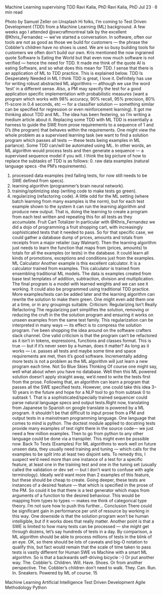 Machine Learning supervising TDD
Ravi Kalia, PhD
Ravi Kalia, PhD
Jul 23 · 6 min read

Photo by Samuel Zeller on Unsplash
Hi folks, I’m coming to Test Driven Development (TDD) from a Machine Learning (ML) background. A few weeks ago I attended @swcraftmontreal talk by the excellent @Khris_Fernandez — we’ve started a conversation.
In software, often our tools are not as good as those we build for customers — the phrase the Cobbler’s children have no shoes is used. We are so busy building tools for customers we often don’t build our own.
Kris mentioned the now ingrained quote Software Is Eating the World but that even now much software is not verified — hence the need for TDD. It made me think of the quote AI is eating Software, and so what does this mean for TDD. I sense that there is an application of ML to TDD practice.
This is explained below.
TDD Is Desperately Needed in ML
I think TDD is great, I love it.
Definitely has use for writing robust abstracted ML algorithms — although we use the word ‘test’ in a different sense. Also, a PM may specify the test for a good application specific implementation with probabilistic measures (want a program which works with 98% accuracy, 90% recall, 95% precision, 80% f1-score in 0.4 seconds, etc — for a classifier solution — something similar can be specified for regression or even reinforcement learning).
It got me thinking about TDD and ML. The idea has been festering, so I’m writing a medium article about it.
Replacing some TDD with ML
TDD is essentially a harness to guide the SWE from prose requirements to a sequence of 1 and 0’s (the program) that behaves within the requirements. One might view the whole problem as a supervised learning task (we want to find a solution program which passes all tests — these tests being examples in ML parlance). Some TDD can/will be automated using ML. In other words, an ML algorithm would process tests and then generate a sequence — a supervised sequence model if you will.
I think the big picture of how to replace the subtasks of TDD is as follows:
​0. raw data examples (natural language specs -the PM’s requirements).
1. processed data examples (red failing tests, for now still needs to be SWE defined from specs).
2. learning algorithm (programmer’s brain neural network).
3. training/optimizing step (writing code to make tests go green).
4. regularizing (refactoring code).
A little odd for the ML setting (where batch learning from many examples is the norm), but for each test example shown to the system it can run the learning algorithm and produce new output. That is, doing the learning to create a program from each test written and repeating this for all tests as they accumulate.
Fruit Cart Totalizer
​In particular with @Khris_Fernandez we did a dojo of programming a fruit shopping cart, with increasingly sophisticated tests that it needed to pass. So for that specific case, we could gather a database dump of prices, amounts and totals from receipts from a major retailer (say Walmart). Then the learning algorithm just needs to learn the function that maps from (prices, amounts) to totals for all the examples (or tests) in the database. It could learn all kinds of promotions, exceptions and conditions just from the examples.
ML Calculator
Another example is this excellent calculator. It is a calculator trained from examples. This calculator is trained from ensembling traditional ML models. The data is examples created from base test templates of addition, subtraction, division and multiplication. The final program is a model with learned weights and we can see it working. It could also be programmed using traditional TDD practice.
​More examples/tests can be added later and the learning algorithm can rewrite the solution to make them green. One might even add them one at a time, or in any groupings suitable.
Criticism: Regularizing Isn’t Really Refactoring
​The regularizing part simplifies the solution, removing or reducing the cruft in the the solution program and ensuring it works on unseen examples from the same test family. This regularization can be interpreted in many ways — its effect is to compress the solution program.
I’ve been shopping the idea around on the software crafters slack channel. One valid criticism is that the program can’t be refactored as it isn’t in tokens, expressions, functions and classes format. This is true — but if it’s never seen by a human, does it matter?
As long as it works — i.e. passes all tests and maybe some time and space requirements are met, then it’s good software. Incrementally adding more tests is not a problem as the ML algorithm will just learn a new program each time.
Not So Blue Skies Thinking
Of course one might say, well what about when you have no database. Well then this ML powered solution doesn’t apply straight away, we’d need to write the tests first from the prose. Following that, an algorithm can learn a program that passes all the SWE specified tests.
However, one could take this idea 3–10 years in the future and hope for a NLP tool to go from subtask 0 to subtask 1. That is a sophisticated/specially trained sequencer could parse natural language specs and output tests.​
Right now, translating from Japanese to Spanish on google translate is powered by a ML program. It shouldn’t be that difficult to input prose from a PM and output tests in a mainstream programming language.
One language that comes to mind is python. The doctest module applied to docstring tests provide many examples of test right there in the source code— we just need a few million examples. Then to go from python to any other language could be done via a transpiler. This might even be possible now.
Back To Tests (Examples)
For ML algorithms to work well on future unseen data, they usually need training and tuning — which calls for the examples to be split into at least two disjoint sets. To remedy this, I suspect we’d need more than one instance of a test for a specific feature, at least one in the training test and one in the tuning set (usually called the validation or dev set — but I don’t want to confuse with agile terminology). Ideally we’d want more than 2 examples of this feature, but these should be cheap to create.
Going deeper, these tests are instances of a desired feature — that which is specified in the prose of the PM. So could it be that there is a test generator which maps from arguments of a function to the desired behaviour. This would be mapping from types to types — makes me think of categorical type theory. I’m not sure how to push this further…
Conclusion
​There could be significant gain in performance per unit of resource by working in this way. One downside is that the solution program won’t be human intelligible, but if it works does that really matter.
​Another point is that a SWE is limited to how many tests can be processed — she might get through dozens, let’s say hundreds of tests in a day. By comparison, a ML algorithm should be able to process millions of tests in the blink of an eye. OK, so there should be lots of caveats and big-O notation to qualify this, but fact would remain that the scale of time taken to pass tests is vastly different for Human SWE vs Machine with a smart ML algorithm.
​So is that a backwards self-driving bicycle :-)
​Or put another way. The. Cobbler’s. Children. Will. Have. Shoes.
Or from another perspective. The. Cobbler’s children don’t need to walk. They. Can. Run. In. Sneakers. Powered by ML of course.
15

Machine Learning
Artificial Intelligence
Test Driven Development
Agile Methodology
Python
